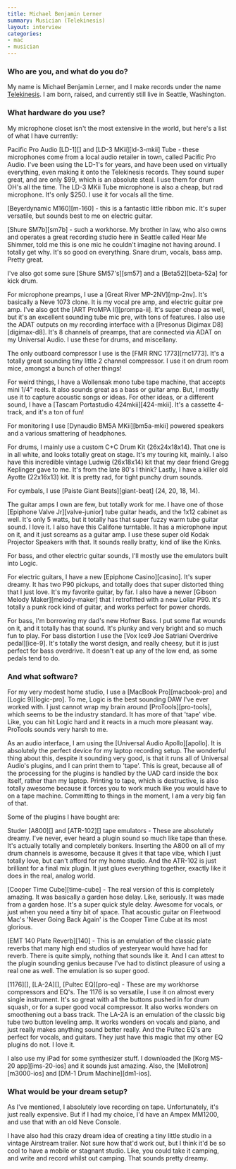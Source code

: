 ```yaml
---
title: Michael Benjamin Lerner
summary: Musician (Telekinesis)
layout: interview
categories:
- mac
- musician
---
```


### Who are you, and what do you do?

My name is Michael Benjamin Lerner, and I make records under the name [Telekinesis](http://www.mergerecords.com/artists/telekinesis/ "Michael's band page on Merge."). I am born, raised, and currently still live in Seattle, Washington. 

### What hardware do you use?

My microphone closet isn't the most extensive in the world, but here's a list of what I have currently:

Pacific Pro Audio [LD-1][] and [LD-3 MKii][ld-3-mkii] Tube - these microphones come from a local audio retailer in town, called Pacific Pro Audio. I've been using the LD-1's for years, and have been used on virtually everything, even making it onto the Telekinesis records. They sound super great, and are only $99, which is an absolute steal. I use them for drum OH's all the time. The LD-3 MKii Tube microphone is also a cheap, but rad microphone. It's only $250. I use it for vocals all the time. 

[Beyerdynamic M160][m-160] - this is a fantastic little ribbon mic. It's super versatile, but sounds best to me on electric guitar. 

[Shure SM7b][sm7b] - such a workhorse. My brother in law, who also owns and operates a great recording studio here in Seattle called Hear Me Shimmer, told me this is one mic he couldn't imagine not having around. I totally get why. It's so good on everything. Snare drum, vocals, bass amp. Pretty great.

I've also got some sure [Shure SM57's][sm57] and a [Beta52][beta-52a] for kick drum.

For microphone preamps, I use a [Great River MP-2NV][mp-2nv]. It's basically a Neve 1073 clone. It is my vocal pre amp, and electric guitar pre amp. I've also got the [ART ProMPA II][prompa-ii]. It's super cheap as well, but it's an excellent sounding tube mic pre, with tons of features. I also use the ADAT outputs on my recording interface with a [Presonus Digimax D8][digimax-d8]. It's 8 channels of preamps, that are connected via ADAT on my Universal Audio. I use these for drums, and miscellany.

The only outboard compressor I use is the [FMR RNC 1773][rnc1773]. It's a totally great sounding tiny little 2 channel compressor. I use it on drum room mice, amongst a bunch of other things!

For weird things, I have a Wollensak mono tube tape machine, that accepts mini 1/4" reels. It also sounds great as a bass or guitar amp. But, I mostly use it to capture acoustic songs or ideas. For other ideas, or a different sound, I have a [Tascam Portastudio 424mkii][424-mkii]. It's a cassette 4-track, and it's a ton of fun!

For monitoring I use [Dynaudio BM5A MKii][bm5a-mkii] powered speakers and a various smattering of headphones.

For drums, I mainly use a custom C+C Drum Kit (26x24x18x14). That one is in all white, and looks totally great on stage. It's my touring kit, mainly. I also have this incredible vintage Ludwig (26x18x14) kit that my dear friend Gregg Keplinger gave to me. It's from the late 80's I think? Lastly, I have a killer old Ayotte (22x16x13) kit. It is pretty rad, for tight punchy drum sounds.

For cymbals, I use [Paiste Giant Beats][giant-beat] (24, 20, 18, 14).

The guitar amps I own are few, but totally work for me. I have one of those [Epiphone Valve Jr][valve-junior] tube guitar heads, and the 1x12 cabinet as well. It's only 5 watts, but it totally has that super fuzzy warm tube guitar sound. I love it. I also have this Califone turntable. It has a microphone input on it, and it just screams as a guitar amp. I use these super old Kodak Projector Speakers with that. It sounds really bratty, kind of like the Kinks. 

For bass, and other electric guitar sounds, I'll mostly use the emulators built into Logic.

For electric guitars, I have a new [Epiphone Casino][casino]. It's super dreamy. It has two P90 pickups, and totally does that super distorted thing that I just love. It's my favorite guitar, by far. I also have a newer [Gibson Melody Maker][melody-maker] that I retrofitted with a new Lollar P90. It's totally a punk rock kind of guitar, and works perfect for power chords.

For bass, I'm borrowing my dad's new Hofner Bass. I put some flat wounds on it, and it totally has that sound. It's plunky and very bright and so much fun to play. For bass distortion I use the [Vox Ice9 Joe Satriani Overdrive pedal][ice-9]. It's totally the worst design, and really cheesy, but it is just perfect for bass overdrive. It doesn't eat up any of the low end, as some pedals tend to do.

### And what software?

For my very modest home studio, I use a [MacBook Pro][macbook-pro] and [Logic 9][logic-pro]. To me, Logic is the best sounding DAW I've ever worked with. I just cannot wrap my brain around [ProTools][pro-tools], which seems to be the industry standard. It has more of that 'tape' vibe. Like, you can hit Logic hard and it reacts in a much more pleasant way. ProTools sounds very harsh to me.

As an audio interface, I am using the [Universal Audio Apollo][apollo]. It is absolutely the perfect device for my laptop recording setup. The wonderful thing about this, despite it sounding very good, is that it runs all of Universal Audio's plugins, and I can print them to 'tape'. This is great, because all of the processing for the plugins is handled by the UAD card inside the box itself, rather than my laptop. Printing to tape, which is destructive, is also totally awesome because it forces you to work much like you would have to on a tape machine. Committing to things in the moment, I am a very big fan of that. 

Some of the plugins I have bought are:

Studer [A800][] and [ATR-102][] tape emulators - These are absolutely dreamy. I've never, ever heard a plugin sound so much like tape than these. It's actually totally and completely bonkers. Inserting the A800 on all of my drum channels is awesome, because it gives it that tape vibe, which I just totally love, but can't afford for my home studio. And the ATR-102 is just brilliant for a final mix plugin. It just glues everything together, exactly like it does in the real, analog world.

[Cooper Time Cube][time-cube] - The real version of this is completely amazing. It was basically a garden hose delay. Like, seriously. It was made from a garden hose. It's a super quick style delay. Awesome for vocals, or just when you need a tiny bit of space. That acoustic guitar on Fleetwood Mac's 'Never Going Back Again' is the Cooper Time Cube at its most glorious.

[EMT 140 Plate Reverb][140] - This is an emulation of the classic plate reverbs that many high end studios of yesteryear would have had for reverb. There is quite simply, nothing that sounds like it. And I can attest to the plugin sounding genius because I've had to distinct pleasure of using a real one as well. The emulation is so super good.

[1176][], [LA-2A][], [Pultec EQ][pro-eq] - These are my workhorse compressors and EQ's. The 1176 is so versatile, I use it on almost every single instrument. It's so great with all the buttons pushed in for drum squash, or for a super good vocal compressor. It also works wonders on smoothening out a bass track. The LA-2A is an emulation of the classic big tube two button leveling amp. It works wonders on vocals and piano, and just really makes anything sound better really. And the Pultec EQ's are perfect for vocals, and guitars. They just have this magic that my other EQ plugins do not. I love it.

I also use my iPad for some synthesizer stuff. I downloaded the [Korg MS-20 app][ims-20-ios] and it sounds just amazing. Also, the [Mellotron][m3000-ios] and [DM-1 Drum Machine][dm1-ios].

### What would be your dream setup?

As I've mentioned, I absolutely love recording on tape. Unfortunately, it's just really expensive. But if I had my choice, I'd have an Ampex MM1200, and use that with an old Neve Console. 

I have also had this crazy dream idea of creating a tiny little studio in a vintage Airstream trailer. Not sure how that'd work out, but I think it'd be so cool to have a mobile or stagnant studio. Like, you could take it camping, and write and record whilst out camping. That sounds pretty dreamy.